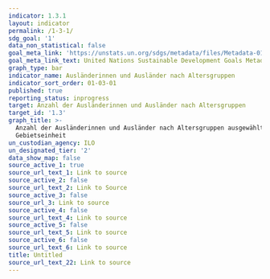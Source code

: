 ```yaml
---
indicator: 1.3.1
layout: indicator
permalink: /1-3-1/
sdg_goal: '1'
data_non_statistical: false
goal_meta_link: 'https://unstats.un.org/sdgs/metadata/files/Metadata-01-03-01a.pdf'
goal_meta_link_text: United Nations Sustainable Development Goals Metadata (pdf 894kB)
graph_type: bar
indicator_name: Ausländerinnen und Ausländer nach Altersgruppen
indicator_sort_order: 01-03-01
published: true
reporting_status: inprogress
target: Anzahl der Ausländerinnen und Ausländer nach Altersgruppen
target_id: '1.3'
graph_title: >-
  Anzahl der Ausländerinnen und Ausländer nach Altersgruppen ausgewählter
  Gebietseinheit
un_custodian_agency: ILO
un_designated_tier: '2'
data_show_map: false
source_active_1: true
source_url_text_1: Link to source
source_active_2: false
source_url_text_2: Link to Source
source_active_3: false
source_url_3: Link to source
source_active_4: false
source_url_text_4: Link to source
source_active_5: false
source_url_text_5: Link to source
source_active_6: false
source_url_text_6: Link to source
title: Untitled
source_url_text_22: Link to source
---
```

